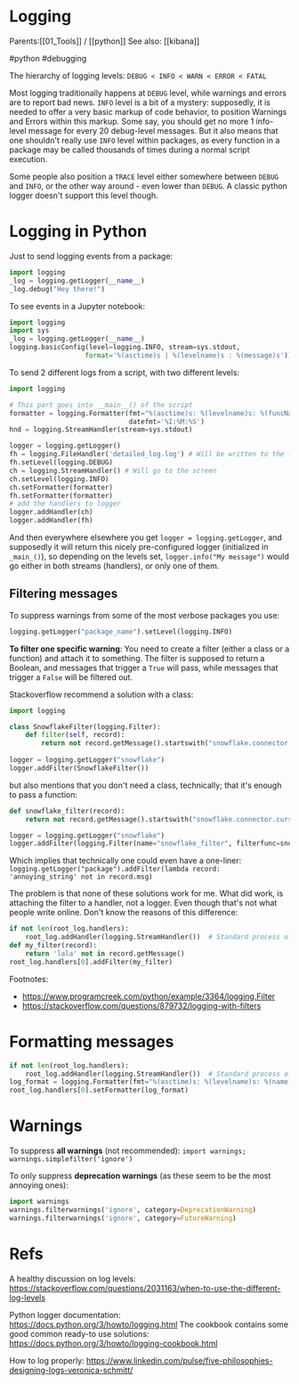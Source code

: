# Logging

Parents:[[01_Tools]] / [[python]]
See also: [[kibana]]

#python #debugging


The hierarchy of logging levels: `DEBUG < INFO < WARN < ERROR < FATAL`

Most logging traditionally happens at `DEBUG` level, while warnings and errors are to report bad news. `INFO` level is a bit of a mystery: supposedly, it is needed to offer a very basic markup of code behavior, to position Warnings and Errors within this markup. Some say, you should get no more 1 info-level message for every 20 debug-level messages. But it also means that one shouldn't really use `INFO` level within packages, as every function in a package may be called thousands of times during a normal script execution.

Some people also position a `TRACE` level either somewhere between `DEBUG` and `INFO`, or the other way around - even lower than `DEBUG`. A classic python logger doesn't support this level though.

# Logging in Python

Just to send logging events from a package:
```python
import logging
_log = logging.getLogger(__name__)
_log.debug("Hey there!")
```

To see events in a Jupyter notebook:
```python
import logging
import sys
_log = logging.getLogger(__name__)
logging.basicConfig(level=logging.INFO, stream=sys.stdout,
                   format='%(asctime)s | %(levelname)s : %(message)s'))
```

To send 2 different logs from a script, with two different levels:
```python
import logging

# This part goes into __main__() of the script
formatter = logging.Formatter(fmt="%(asctime)s: %(levelname)s: %(funcName)s: %(message)s",
                              datefmt='%I:%M:%S')
hnd = logging.StreamHandler(stream=sys.stdout)

logger = logging.getLogger()
fh = logging.FileHandler('detailed_log.log') # Will be written to the file
fh.setLevel(logging.DEBUG)
ch = logging.StreamHandler() # Will go to the screen
ch.setLevel(logging.INFO)
ch.setFormatter(formatter)
fh.setFormatter(formatter)
# add the handlers to logger
logger.addHandler(ch)
logger.addHandler(fh)
```

And then everywhere elsewhere you get `logger = logging.getLogger`, and supposedly it will return this nicely pre-configured logger (initialized in `_main_()`), so depending on the levels set, `logger.info("My message")` would go either in both streams (handlers), or only one of them.

## Filtering messages

To suppress warnings from some of the most verbose packages you use:
```python
logging.getLogger("package_name").setLevel(logging.INFO)
```

**To filter one specific warning**: You need to create a filter (either a class or a function) and attach it to something. The filter is supposed to return a Boolean, and messages that trigger a `True` will pass, while messages that trigger a `False` will be filtered out.

Stackoverflow recommend a solution with a class:
```python
import logging

class SnowflakeFilter(logging.Filter):
    def filter(self, record): 
        return not record.getMessage().startswith("snowflake.connector.cursor: query execution done") 
    
logger = logging.getLogger("snowflake") 
logger.addFilter(SnowflakeFilter())
```

but also mentions that you don't need a class, technically; that it's enough to pass a function:
```python
def snowflake_filter(record): 
    return not record.getMessage().startswith("snowflake.connector.cursor: query execution done") 

logger = logging.getLogger("snowflake")
logger.addFilter(logging.Filter(name="snowflake_filter", filterfunc=snowflake_filter))
```

Which implies that technically one could even have a one-liner:
`logging.getLogger("package").addFilter(lambda record: 'annoying_string' not in record.msg)`

The problem is that none of these solutions work for me. What did work, is attaching the filter to a handler, not a logger. Even though that's not what people write online. Don't know the reasons of this difference:

```python
if not len(root_log.handlers):  
    root_log.addHandler(logging.StreamHandler())  # Standard process of handler creation
def my_filter(record):
    return 'lala' not in record.getMessage()
root_log.handlers[0].addFilter(my_filter)
```
Footnotes:
* https://www.programcreek.com/python/example/3364/logging.Filter
* https://stackoverflow.com/questions/879732/logging-with-filters 

# Formatting messages

```python
if not len(root_log.handlers):  
    root_log.addHandler(logging.StreamHandler())  # Standard process of handler creation
log_format = logging.Formatter(fmt="%(asctime)s: %(levelname)s: %(name)s: %(message)s")
root_log.handlers[0].setFormatter(log_format)     
```

# Warnings

To suppress **all warnings** (not recommended):
`import warnings; warnings.simplefilter('ignore')`

To only suppress **deprecation warnings** (as these seem to be the most annoying ones):
```python
import warnings
warnings.filterwarnings('ignore', category=DeprecationWarning)
warnings.filterwarnings('ignore', category=FutureWarning)
```

# Refs

A healthy discussion on log levels:
https://stackoverflow.com/questions/2031163/when-to-use-the-different-log-levels

Python logger documentation:
https://docs.python.org/3/howto/logging.html
The cookbook contains some good common ready-to use solutions:
https://docs.python.org/3/howto/logging-cookbook.html

How to log properly:
https://www.linkedin.com/pulse/five-philosophies-designing-logs-veronica-schmitt/